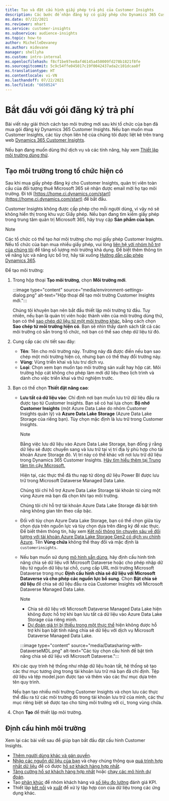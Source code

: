 ```yaml
---
title: Tạo và đặt cấu hình giấy phép trả phí của Customer Insights
description: Các bước để nhận đăng ký có giấy phép cho Dynamics 365 Customer Insights và đặt cấu hình.
ms.date: 07/22/2021
ms.reviewer: mhart
ms.service: customer-insights
ms.subservice: audience-insights
ms.topic: how-to
author: MichelleDevaney
ms.author: midevane
manager: shellyha
ms.custom: intro-internal
ms.openlocfilehash: f8cf1be97ee8af46145a450009fd278b1821f8fe
ms.sourcegitcommit: 5c9c54ffe045017c19f0042437ada2c101dcaa0f
ms.translationtype: HT
ms.contentlocale: vi-VN
ms.lasthandoff: 07/22/2021
ms.locfileid: "6650524"
---
```

# <a name="get-started-with-a-paid-subscription"></a>Bắt đầu với gói đăng ký trả phí

Bài viết này giải thích cách tạo môi trường mới sau khi tổ chức của bạn đã mua gói đăng ký Dynamics 365 Customer Insights. Nếu bạn muốn mua Customer Insights, các tùy chọn liên hệ của chúng tôi được liệt kê trên trang web [Dynamics 365 Customer Insights](https://dynamics.microsoft.com/ai/customer-insights/). 

Nếu bạn đang muốn dùng thử dịch vụ và các tính năng, hãy xem [Thiết lập môi trường dùng thử](get-started-trial.md).

## <a name="create-an-environment-in-an-existing-organization"></a>Tạo môi trường trong tổ chức hiện có

Sau khi mua giấy phép đăng ký cho Customer Insights, quản trị viên toàn cầu của đối tượng thuê Microsoft 365 sẽ nhận được email mời họ tạo môi trường. Đi tới [https://home.ci.dynamics.com/start](https://home.ci.dynamics.com/start) để bắt đầu. 

Customer Insights không được cấp phép cho mỗi người dùng, vì vậy nó sẽ không hiển thị trong khu vực Giấy phép. Nếu bạn đang tìm kiếm giấy phép trong trung tâm quản trị Microsoft 365, hãy truy cập **Sản phẩm của bạn**. 

> [!NOTE]
> Các tổ chức có thể tạo *hai* môi trường cho mọi giấy phép Customer Insights. Nếu tổ chức của bạn mua nhiều giấy phép, vui lòng [liên hệ với nhóm hỗ trợ của chúng tôi](https://go.microsoft.com/fwlink/?linkid=2079641) để tăng số lượng môi trường khả dụng. Để biết thêm thông tin về năng lực và năng lực bổ trợ, hãy tải xuống [Hướng dẫn cấp phép Dynamics 365](https://go.microsoft.com/fwlink/?LinkId=866544).

Để tạo môi trường:

1. Trong hộp thoại **Tạo môi trường**, chọn **Môi trường mới**.

   :::image type="content" source="media/environment-settings-dialog.png" alt-text="Hộp thoại để tạo môi trường Customer Insights mới.":::

   Chúng tôi khuyên bạn nên bắt đầu thiết lập môi trường từ đầu. Tuy nhiên, nếu bạn là quản trị viên hoặc thành viên của môi trường dùng thử, bạn có thể [sao chép dữ liệu từ một môi trường khác](manage-environments.md#copy-the-environment-configuration), bằng cách chọn **Sao chép từ môi trường hiện có**. Bạn sẽ nhìn thấy danh sách tất cả các môi trường có sẵn trong tổ chức, nơi bạn có thể sao chép dữ liệu từ đó.

1. Cung cấp các chi tiết sau đây:
   - **Tên**: Tên cho môi trường này. Trường này đã được điền nếu bạn sao chép một môi trường hiện có, nhưng bạn có thể thay đổi trường này.
   - **Vùng**: Vùng triển khai và lưu trư dịch vụ.
   - **Loại**: Chọn xem bạn muốn tạo môi trường sản xuất hay hộp cát. Môi trường hộp cát không cho phép làm mới dữ liệu theo lịch trình và dành cho việc triển khai và thử nghiệm trước.
   
1. Bạn có thể chọn **Thiết đặt nâng cao**:

   - **Lưu tất cả dữ liệu vào**: Chỉ định nơi bạn muốn lưu trữ dữ liệu đầu ra được tạo từ Customer Insights. Bạn sẽ có hai lựa chọn: **Bộ nhớ Customer Insights** (một Azure Data Lake do nhóm Customer Insights quản lý) và **Azure Data Lake Storage** (Azure Data Lake Storage của riêng bạn). Tùy chọn mặc định là lưu trữ trong Customer Insights.

     > [!NOTE]
     > Bằng việc lưu dữ liệu vào Azure Data Lake Storage, bạn đồng ý rằng dữ liệu sẽ được chuyển sang và lưu trữ tại vị trí địa lý phù hợp cho tài khoản Azure Storage đó. Vị trí này có thể khác với nơi lưu trữ dữ liệu trong Dynamics 365 Customer Insights. [Hãy tìm hiểu thêm tại Trung tâm tin cậy Microsoft.](https://www.microsoft.com/trust-center)
     >
     > Hiện tại, các thực thể đã thu nạp từ dòng dữ liệu Power BI được lưu trữ trong Microsoft Dataverse Managed Data Lake. 
     > 
     > Chúng tôi chỉ hỗ trợ Azure Data Lake Storage tài khoản từ cùng một vùng Azure mà bạn đã chọn khi tạo môi trường. 
     > 
     > Chúng tôi chỉ hỗ trợ tài khoản Azure Data Lake Storage đã bật tính năng không gian tên theo cấp bậc.


   - Đối với tùy chọn Azure Data Lake Storage, bạn có thể chọn giữa tùy chọn dựa trên nguồn lực và tùy chọn dựa trên đăng ký để xác thực. Để biết thêm thông tin, hãy xem [Kết nối thông tin chuyên sâu về đối tượng với tài khoản Azure Data Lake Storage Gen2 có dịch vụ chính Azure](connect-service-principal.md). Tên **Vùng chứa** không thể thay đổi và mặc định là `customerinsights`.
   
   - Nếu bạn muốn sử dụng [mô hình sẵn dùng](predictions-overview.md#out-of-box-models), hãy định cấu hình tính năng chia sẻ dữ liệu với Microsoft Dataverse hoặc cho phép nhập dữ liệu từ nguồn dữ liệu tại chỗ, cung cấp URL môi trường Microsoft Dataverse trong mục **Định cấu hình chia sẻ dữ liệu với Microsoft Dataverse và cho phép các nguồn lực bổ sung**. Chọn **Bật chia sẻ dữ liệu** để chia sẻ dữ liệu đầu ra của Customer Insights với Microsoft Dataverse Managed Data Lake.

     > [!NOTE]
     > - Chia sẻ dữ liệu với Microsoft Dataverse Managed Data Lake hiện không được hỗ trợ khi bạn lưu tất cả dữ liệu vào Azure Data Lake Storage của riêng mình.
     > - [Dự đoán giá trị bị thiếu trong một thực thể](predictions.md) hiện không được hỗ trợ khi bạn bật tính năng chia sẻ dữ liệu với dịch vụ Microsoft Dataverse Managed Data Lake.

     :::image type="content" source="media/Datasharing-with-DataverseMDL.png" alt-text="Các tùy chọn cấu hình để bật tính năng chia sẻ dữ liệu với Microsoft Dataverse.":::

   Khi các quy trình hệ thống như nhập dữ liệu hoàn tất, hệ thống sẽ tạo các thư mục tương ứng trong tài khoản lưu trữ mà bạn đã chỉ định. Tệp dữ liệu và tệp model.json được tạo và thêm vào các thư mục dựa trên tên quy trình.

   Nếu bạn tạo nhiều môi trường Customer Insights và chọn lưu các thực thể đầu ra từ các môi trường đó trong tài khoản lưu trữ của mình, các thư mục riêng biệt sẽ được tạo cho từng môi trường với ci_<environmentid> trong vùng chứa.

1. Chọn **Tạo** để thiết lập môi trường. 

## <a name="configure-an-environment"></a>Định cấu hình môi trường

Xem lại các bài viết sau để giúp bạn bắt đầu đặt cấu hình Customer Insights. 

- [Thêm người dùng khác và gán quyền](permissions.md).
- [Nhập các nguồn dữ liệu của bạn](data-sources.md) và chạy chúng thông qua [quá trình hợp nhất dữ liệu](data-unification.md) để có được [hồ sơ khách hàng hợp nhất](customer-profiles.md).
- [Tăng cường hồ sơ khách hàng hợp nhất](enrichment-hub.md) hoặc [chạy các mô hình dự đoán](predictions-overview.md).
- Tạo [phân khúc](segments.md) để nhóm khách hàng và [số liệu đo lường](measures.md) đánh giá KPI.
- Thiết lập [kết nối](connections.md) và [xuất](export-destinations.md) để xử lý tập hợp con của dữ liệu trong các ứng dụng khác.
